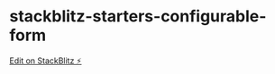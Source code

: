 # stackblitz-starters-configurable-form

[Edit on StackBlitz ⚡️](https://stackblitz.com/edit/stackblitz-starters-tchyzw)